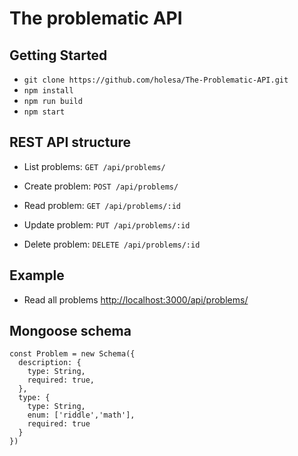 # The problematic API

## Getting Started

- `git clone https://github.com/holesa/The-Problematic-API.git`
- `npm install`
- `npm run build`
- `npm start`

## REST API structure

- List problems: `GET /api/problems/`

- Create problem: `POST /api/problems/`
- Read problem: `GET /api/problems/:id`
- Update problem: `PUT /api/problems/:id`
- Delete problem: `DELETE /api/problems/:id`

## Example

- Read all problems [http://localhost:3000/api/problems/](http://localhost:3000/api/problems/)

## Mongoose schema

```
const Problem = new Schema({
  description: {
    type: String,
    required: true,
  },
  type: {
    type: String,
    enum: ['riddle','math'],
    required: true
  }
})
```
